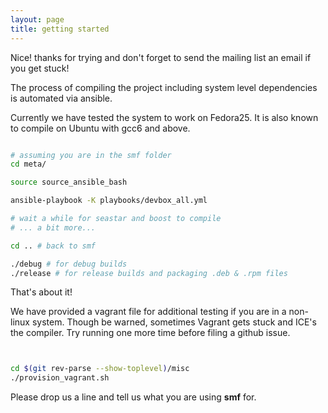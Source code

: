 ```yaml
---
layout: page
title: getting started 
---
```


<p class="message">
  Nice! thanks for trying and don't forget to 
  send the mailing list an email if you get stuck! 
</p>


The process of compiling the project including
system level dependencies is automated via 
ansible. 

Currently we have tested the system to work on Fedora25. 
It is also known to compile on Ubuntu with gcc6 and above.

```bash

# assuming you are in the smf folder
cd meta/

source source_ansible_bash

ansible-playbook -K playbooks/devbox_all.yml

# wait a while for seastar and boost to compile
# ... a bit more...

cd .. # back to smf

./debug # for debug builds
./release # for release builds and packaging .deb & .rpm files


```

That's about it! 


We have provided a vagrant file for additional testing
if you are in a non-linux system. Though be warned, 
sometimes Vagrant gets stuck and ICE's the compiler. 
Try running one more time before filing a github issue.

```bash


cd $(git rev-parse --show-toplevel)/misc
./provision_vagrant.sh


```

Please drop us a line and tell us what you are using 
**smf** for. 


